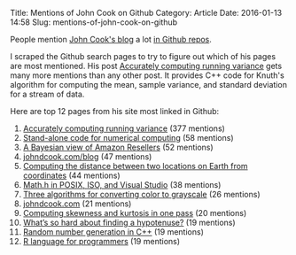 Title: Mentions of John Cook on Github
Category: Article
Date: 2016-01-13 14:58
Slug: mentions-of-john-cook-on-github


People mention [John Cook's blog](http://www.johndcook.com) a lot [in Github repos](https://github.com/search?q=johndcook.com&type=Code&utf8=%E2%9C%93).

I scraped the Github search pages to try to figure out which of his pages are most mentioned. His post [Accurately computing running variance](http://www.johndcook.com/blog/standard_deviation) gets many more mentions than any other post. It provides C++ code for Knuth's algorithm for computing the mean, sample variance, and standard deviation for a stream of data.

Here are top 12 pages from his site most linked in Github:

1. [Accurately computing running variance](http://www.johndcook.com/blog/standard_deviation) (377 mentions)
2. [Stand-alone code for numerical computing](http://www.johndcook.com/stand_alone_code.html) (58 mentions)
3. [A Bayesian view of Amazon Resellers](http://www.johndcook.com/blog/2011/09/27/bayesian-amazon) (52 mentions)
4. [johndcook.com/blog](http://www.johndcook.com/blog) (47 mentions)
5. [Computing the distance between two locations on Earth from coordinates](http://www.johndcook.com/python_longitude_latitude.html) (44 mentions)
6. [Math.h in POSIX, ISO, and Visual Studio](http://www.johndcook.com/math_h.html) (38 mentions)
7. [Three algorithms for converting color to grayscale](http://www.johndcook.com/blog/2009/08/24/algorithms-convert-color-grayscale) (26 mentions)
8. [johndcook.com](http://www.johndcook.com) (21 mentions)
9. [Computing skewness and kurtosis in one pass](http://www.johndcook.com/blog/skewness_kurtosis) (20 mentions)
10. [What’s so hard about finding a hypotenuse?](http://www.johndcook.com/blog/2010/06/02/whats-so-hard-about-finding-a-hypotenuse) (19 mentions)
11. [Random number generation in C++](http://www.johndcook.com/simplerng.cpp) (19 mentions)
12. [R language for programmers](http://www.johndcook.com/r_language_for_programmers.html) (19 mentions)